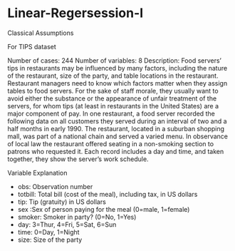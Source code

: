 # Linear-Regersession-I
Classical Assumptions

For TIPS dataset

Number of cases: 244
Number of variables: 8
Description: Food servers’ tips in restaurants may be influenced by many factors, including the nature of the restaurant, size of the party, and table locations in the restaurant. Restaurant managers need to know which factors matter when they assign tables to food servers. For the sake of staff morale, they usually want to avoid either the substance or the appearance of unfair treatment of the servers, for whom tips (at least in restaurants in the United States) are a major component of pay. In one restaurant, a food server recorded the following data on all customers they served during an interval of two and a half months in early 1990. The restaurant, located in a suburban shopping mall, was part of a national chain and served a varied menu. In observance of local law the restaurant offered seating in a non-smoking section to patrons who requested it. Each record includes a day and time, and taken together, they show the server’s work schedule.

Variable Explanation

- obs: Observation number
- totbill: Total bill (cost of the meal), including tax, in US dollars
- tip: Tip (gratuity) in US dollars
- sex :Sex of person paying for the meal (0=male, 1=female)
- smoker: Smoker in party? (0=No, 1=Yes)
- day: 3=Thur, 4=Fri, 5=Sat, 6=Sun
- time: 0=Day, 1=Night
- size: Size of the party
